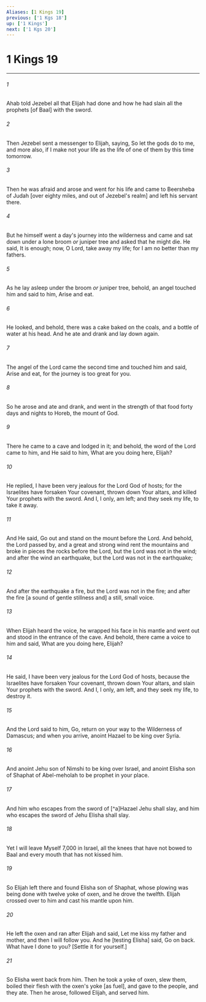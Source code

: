 ```yaml
---
Aliases: [1 Kings 19]
previous: ['1 Kgs 18']
up: ['1 Kings']
next: ['1 Kgs 20']
---
```

# 1 Kings 19

***














###### 1 






Ahab told Jezebel all that Elijah had done and how he had slain all the prophets [of Baal] with the sword. 













###### 2 






Then Jezebel sent a messenger to Elijah, saying, So let the gods do to me, and more also, if I make not your life as the life of one of them by this time tomorrow. 













###### 3 






Then he was afraid and arose and went for his life and came to Beersheba of Judah [over eighty miles, and out of Jezebel's realm] and left his servant there. 













###### 4 






But he himself went a day's journey into the wilderness and came and sat down under a lone broom _or_ juniper tree and asked that he might die. He said, It is enough; now, O Lord, take away my life; for I am no better than my fathers. 













###### 5 






As he lay asleep under the broom _or_ juniper tree, behold, an angel touched him and said to him, Arise and eat. 













###### 6 






He looked, and behold, there was a cake baked on the coals, and a bottle of water at his head. And he ate and drank and lay down again. 













###### 7 






The angel of the Lord came the second time and touched him and said, Arise and eat, for the journey is too great for you. 













###### 8 






So he arose and ate and drank, and went in the strength of that food forty days and nights to Horeb, the mount of God. 













###### 9 






There he came to a cave and lodged in it; and behold, the word of the Lord came to him, and He said to him, What are you doing here, Elijah? 













###### 10 






He replied, I have been very jealous for the Lord God of hosts; for the Israelites have forsaken Your covenant, thrown down Your altars, and killed Your prophets with the sword. And I, I only, am left; and they seek my life, to take it away. 













###### 11 






And He said, Go out and stand on the mount before the Lord. And behold, the Lord passed by, and a great and strong wind rent the mountains and broke in pieces the rocks before the Lord, but the Lord was not in the wind; and after the wind an earthquake, but the Lord was not in the earthquake; 













###### 12 






And after the earthquake a fire, but the Lord was not in the fire; and after the fire [a sound of gentle stillness and] a still, small voice. 













###### 13 






When Elijah heard the voice, he wrapped his face in his mantle and went out and stood in the entrance of the cave. And behold, there came a voice to him and said, What are you doing here, Elijah? 













###### 14 






He said, I have been very jealous for the Lord God of hosts, because the Israelites have forsaken Your covenant, thrown down Your altars, and slain Your prophets with the sword. And I, I only, am left, and they seek my life, to destroy it. 













###### 15 






And the Lord said to him, Go, return on your way to the Wilderness of Damascus; and when you arrive, anoint Hazael to be king over Syria. 













###### 16 






And anoint Jehu son of Nimshi to be king over Israel, and anoint Elisha son of Shaphat of Abel-meholah to be prophet in your place. 













###### 17 






And him who escapes from the sword of [^a]Hazael Jehu shall slay, and him who escapes the sword of Jehu Elisha shall slay. 













###### 18 






Yet I will leave Myself 7,000 in Israel, all the knees that have not bowed to Baal and every mouth that has not kissed him. 













###### 19 






So Elijah left there and found Elisha son of Shaphat, whose plowing was being done with twelve yoke of oxen, and he drove the twelfth. Elijah crossed over to him and cast his mantle upon him. 













###### 20 






He left the oxen and ran after Elijah and said, Let me kiss my father and mother, and then I will follow you. And he [testing Elisha] said, Go on back. What have I done to you? [Settle it for yourself.] 













###### 21 






So Elisha went back from him. Then he took a yoke of oxen, slew them, boiled their flesh with the oxen's yoke [as fuel], and gave to the people, and they ate. Then he arose, followed Elijah, and served him.
